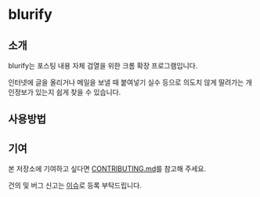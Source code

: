 # blurify

## 소개
blurify는 포스팅 내용 자체 검열을 위한 크롬 확장 프로그램입니다.

인터넷에 글을 올리거나 메일을 보낼 때 붙여넣기 실수 등으로 의도치 않게 딸려가는 개인정보가 있는지 쉽게 찾을 수 있습니다.


## 사용방법

## 기여
본 저장소에 기여하고 싶다면 [CONTRIBUTING.md](https://github.com/seydouxxx/blurify/blob/main/CONTRIBUTING.md)를 참고해 주세요.

건의 및 버그 신고는 [이슈](https://github.com/seydouxxx/blurify/issues)로 등록 부탁드립니다.
